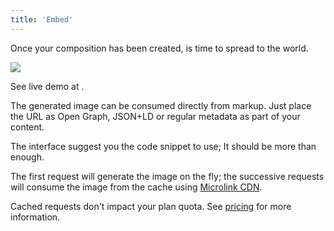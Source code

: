```yaml
---
title: 'Embed'
---
```


Once your composition has been created, is time to spread to the world.

![](https://i.imgur.com/DNqBkJt.png)

<Figcaption>See live demo at <Link href='https://cards.microlink.io/editor/?preset=simple&p=2gE1PD4KICA8c3R5bGUgY2hpbGRyZW49e2AgICAgCiAgICAuY29udGVudCB7CiAgICAgIGRpc3BsYXk6IGZsZXg7CiAgICAgIGp1c3RpZnktY29udGVudDogY2VudGVyOwogICAgICBhbGlnbi1pdGVtczogY2VudGVyOwogICAgICBiYWNrZ3JvdW5kOiBibGFjazsKICAgICAgY29sb3I6IHdoaXRlOwogICAgICBmbGV4LWRpcmVjdGlvbjogY29sdW1uOwogICAgfQogIGB9Lz4KICA8ZGl2IGNsYXNzTmFtZT0iY29udGVudCI-CiAgICA8aDE-e3F1ZXJ5LmhlYWRsaW5lfTwvaDE-CiAgICA8aDM-e3F1ZXJ5LmNhcHRpb259PC9oMz4KICA8L2Rpdj4KPC8-' children='Microlink Cards' />.</Figcaption>

The generated image can be consumed directly from markup. Just place the URL as Open Graph, JSON+LD or regular metadata as part of your content.

The interface suggest you the code snippet to use; It should be more than enough.

The first request will generate the image on the fly; the successive requests will consume the image from the cache using [Microlink CDN](/blog/edge-cdn/).

Cached requests don't impact your plan quota. See [pricing](/docs/cards/others/pricing) for more information.


